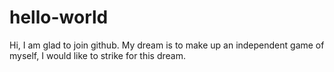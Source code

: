 # hello-world

Hi, I am glad to join github. My dream is to make up an independent game of myself, I would like to strike for this dream.

